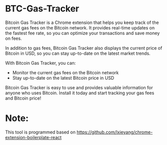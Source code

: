 # BTC-Gas-Tracker
Bitcoin Gas Tracker is a Chrome extension that helps you keep track of the current gas fees on the Bitcoin network. It provides real-time updates on the fastest fee rate, so you can optimize your transactions and save money on fees.

In addition to gas fees, Bitcoin Gas Tracker also displays the current price of Bitcoin in USD, so you can stay up-to-date on the latest market trends.

With Bitcoin Gas Tracker, you can:

- Monitor the current gas fees on the Bitcoin network
- Stay up-to-date on the latest Bitcoin price in USD

Bitcoin Gas Tracker is easy to use and provides valuable information for anyone who uses Bitcoin. Install it today and start tracking your gas fees and Bitcoin price!
# Note:

This tool is programmed based on https://github.com/lxieyang/chrome-extension-boilerplate-react
